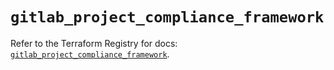 # `gitlab_project_compliance_framework`

Refer to the Terraform Registry for docs: [`gitlab_project_compliance_framework`](https://registry.terraform.io/providers/gitlabhq/gitlab/16.9.1/docs/resources/project_compliance_framework).
